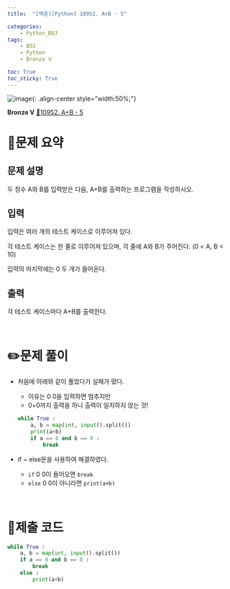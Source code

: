```yaml
---
title:  "[백준][Python] 10952. A+B - 5" 

categories: 
    - Python_BOJ
tags: 
    - BOJ
    - Python
    - Bronze Ⅴ

toc: True
toc_sticky: True
---
```

![image](https://github.com/user-attachments/assets/32319fe8-99e9-4031-b5d1-9f1909b510dc){: .align-center style="width:50%;"}

**Bronze Ⅴ** 
[🔗10952. A+B - 5]('https://www.acmicpc.net/problem/10952')

# 📝문제 요약
## 문제 설명
두 정수 A와 B를 입력받은 다음, A+B를 출력하는 프로그램을 작성하시오.

## 입력
입력은 여러 개의 테스트 케이스로 이루어져 있다.

각 테스트 케이스는 한 줄로 이루어져 있으며, 각 줄에 A와 B가 주어진다. (0 < A, B < 10)

입력의 마지막에는 0 두 개가 들어온다.

## 출력
각 테스트 케이스마다 A+B를 출력한다.


<br>

# ✏️문제 풀이
- 처음에 아래와 같이 풀었다가 실패가 떴다.
    - 이유는 0 0을 입력하면 멈추지만
    - 0+0까지 출력을 하니 출력이 일치하지 않는 것!
    
    ```python
    while True :
        a, b = map(int, input().split())
        print(a+b)
        if a == 0 and b == 0 :
            break
    ```
    

- if ~ else문을 사용하여 해결하였다.
    - `if` 0 0이 들어오면 `break`
    - `else` 0 0이 아니라면 `print(a+b)`

<br>

# 💯제출 코드
```python
while True :
    a, b = map(int, input().split())
    if a == 0 and b == 0 :
        break
    else :
        print(a+b)
```